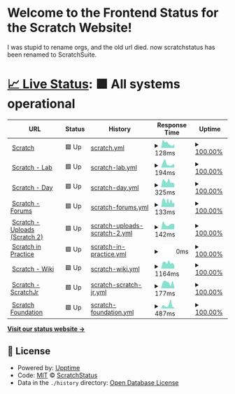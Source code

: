 # Welcome to the Frontend Status for the Scratch Website!

I was stupid to rename orgs, and the old url died. now scratchstatus has been renamed to ScratchSuite.

# [📈 Live Status](https://scratchsuite.github.io): <!--live status--> **🟩 All systems operational**

<!--start: status pages-->
<!-- This summary is generated by Upptime (https://github.com/upptime/upptime) -->
<!-- Do not edit this manually, your changes will be overwritten -->
<!-- prettier-ignore -->
| URL | Status | History | Response Time | Uptime |
| --- | ------ | ------- | ------------- | ------ |
| <img alt="" src="https://favicons.githubusercontent.com/scratch.mit.edu" height="13"> [Scratch](https://scratch.mit.edu) | 🟩 Up | [scratch.yml](https://github.com/scratchsuite/frontend/commits/HEAD/history/scratch.yml) | <details><summary><img alt="Response time graph" src="./graphs/scratch/response-time-week.png" height="20"> 128ms</summary><br><a href="https://scratchsuite.github.io/frontend/history/scratch"><img alt="Response time 139" src="https://img.shields.io/endpoint?url=https%3A%2F%2Fraw.githubusercontent.com%2Fscratchsuite%2Ffrontend%2FHEAD%2Fapi%2Fscratch%2Fresponse-time.json"></a><br><a href="https://scratchsuite.github.io/frontend/history/scratch"><img alt="24-hour response time 112" src="https://img.shields.io/endpoint?url=https%3A%2F%2Fraw.githubusercontent.com%2Fscratchsuite%2Ffrontend%2FHEAD%2Fapi%2Fscratch%2Fresponse-time-day.json"></a><br><a href="https://scratchsuite.github.io/frontend/history/scratch"><img alt="7-day response time 128" src="https://img.shields.io/endpoint?url=https%3A%2F%2Fraw.githubusercontent.com%2Fscratchsuite%2Ffrontend%2FHEAD%2Fapi%2Fscratch%2Fresponse-time-week.json"></a><br><a href="https://scratchsuite.github.io/frontend/history/scratch"><img alt="30-day response time 128" src="https://img.shields.io/endpoint?url=https%3A%2F%2Fraw.githubusercontent.com%2Fscratchsuite%2Ffrontend%2FHEAD%2Fapi%2Fscratch%2Fresponse-time-month.json"></a><br><a href="https://scratchsuite.github.io/frontend/history/scratch"><img alt="1-year response time 139" src="https://img.shields.io/endpoint?url=https%3A%2F%2Fraw.githubusercontent.com%2Fscratchsuite%2Ffrontend%2FHEAD%2Fapi%2Fscratch%2Fresponse-time-year.json"></a></details> | <details><summary><a href="https://scratchsuite.github.io/frontend/history/scratch">100.00%</a></summary><a href="https://scratchsuite.github.io/frontend/history/scratch"><img alt="All-time uptime 100.00%" src="https://img.shields.io/endpoint?url=https%3A%2F%2Fraw.githubusercontent.com%2Fscratchsuite%2Ffrontend%2FHEAD%2Fapi%2Fscratch%2Fuptime.json"></a><br><a href="https://scratchsuite.github.io/frontend/history/scratch"><img alt="24-hour uptime 100.00%" src="https://img.shields.io/endpoint?url=https%3A%2F%2Fraw.githubusercontent.com%2Fscratchsuite%2Ffrontend%2FHEAD%2Fapi%2Fscratch%2Fuptime-day.json"></a><br><a href="https://scratchsuite.github.io/frontend/history/scratch"><img alt="7-day uptime 100.00%" src="https://img.shields.io/endpoint?url=https%3A%2F%2Fraw.githubusercontent.com%2Fscratchsuite%2Ffrontend%2FHEAD%2Fapi%2Fscratch%2Fuptime-week.json"></a><br><a href="https://scratchsuite.github.io/frontend/history/scratch"><img alt="30-day uptime 100.00%" src="https://img.shields.io/endpoint?url=https%3A%2F%2Fraw.githubusercontent.com%2Fscratchsuite%2Ffrontend%2FHEAD%2Fapi%2Fscratch%2Fuptime-month.json"></a><br><a href="https://scratchsuite.github.io/frontend/history/scratch"><img alt="1-year uptime 100.00%" src="https://img.shields.io/endpoint?url=https%3A%2F%2Fraw.githubusercontent.com%2Fscratchsuite%2Ffrontend%2FHEAD%2Fapi%2Fscratch%2Fuptime-year.json"></a></details>
| <img alt="" src="https://favicons.githubusercontent.com/lab.scratch.mit.edu" height="13"> [Scratch - Lab](https://lab.scratch.mit.edu) | 🟩 Up | [scratch-lab.yml](https://github.com/scratchsuite/frontend/commits/HEAD/history/scratch-lab.yml) | <details><summary><img alt="Response time graph" src="./graphs/scratch-lab/response-time-week.png" height="20"> 194ms</summary><br><a href="https://scratchsuite.github.io/frontend/history/scratch-lab"><img alt="Response time 171" src="https://img.shields.io/endpoint?url=https%3A%2F%2Fraw.githubusercontent.com%2Fscratchsuite%2Ffrontend%2FHEAD%2Fapi%2Fscratch-lab%2Fresponse-time.json"></a><br><a href="https://scratchsuite.github.io/frontend/history/scratch-lab"><img alt="24-hour response time 170" src="https://img.shields.io/endpoint?url=https%3A%2F%2Fraw.githubusercontent.com%2Fscratchsuite%2Ffrontend%2FHEAD%2Fapi%2Fscratch-lab%2Fresponse-time-day.json"></a><br><a href="https://scratchsuite.github.io/frontend/history/scratch-lab"><img alt="7-day response time 194" src="https://img.shields.io/endpoint?url=https%3A%2F%2Fraw.githubusercontent.com%2Fscratchsuite%2Ffrontend%2FHEAD%2Fapi%2Fscratch-lab%2Fresponse-time-week.json"></a><br><a href="https://scratchsuite.github.io/frontend/history/scratch-lab"><img alt="30-day response time 167" src="https://img.shields.io/endpoint?url=https%3A%2F%2Fraw.githubusercontent.com%2Fscratchsuite%2Ffrontend%2FHEAD%2Fapi%2Fscratch-lab%2Fresponse-time-month.json"></a><br><a href="https://scratchsuite.github.io/frontend/history/scratch-lab"><img alt="1-year response time 171" src="https://img.shields.io/endpoint?url=https%3A%2F%2Fraw.githubusercontent.com%2Fscratchsuite%2Ffrontend%2FHEAD%2Fapi%2Fscratch-lab%2Fresponse-time-year.json"></a></details> | <details><summary><a href="https://scratchsuite.github.io/frontend/history/scratch-lab">100.00%</a></summary><a href="https://scratchsuite.github.io/frontend/history/scratch-lab"><img alt="All-time uptime 100.00%" src="https://img.shields.io/endpoint?url=https%3A%2F%2Fraw.githubusercontent.com%2Fscratchsuite%2Ffrontend%2FHEAD%2Fapi%2Fscratch-lab%2Fuptime.json"></a><br><a href="https://scratchsuite.github.io/frontend/history/scratch-lab"><img alt="24-hour uptime 100.00%" src="https://img.shields.io/endpoint?url=https%3A%2F%2Fraw.githubusercontent.com%2Fscratchsuite%2Ffrontend%2FHEAD%2Fapi%2Fscratch-lab%2Fuptime-day.json"></a><br><a href="https://scratchsuite.github.io/frontend/history/scratch-lab"><img alt="7-day uptime 100.00%" src="https://img.shields.io/endpoint?url=https%3A%2F%2Fraw.githubusercontent.com%2Fscratchsuite%2Ffrontend%2FHEAD%2Fapi%2Fscratch-lab%2Fuptime-week.json"></a><br><a href="https://scratchsuite.github.io/frontend/history/scratch-lab"><img alt="30-day uptime 100.00%" src="https://img.shields.io/endpoint?url=https%3A%2F%2Fraw.githubusercontent.com%2Fscratchsuite%2Ffrontend%2FHEAD%2Fapi%2Fscratch-lab%2Fuptime-month.json"></a><br><a href="https://scratchsuite.github.io/frontend/history/scratch-lab"><img alt="1-year uptime 100.00%" src="https://img.shields.io/endpoint?url=https%3A%2F%2Fraw.githubusercontent.com%2Fscratchsuite%2Ffrontend%2FHEAD%2Fapi%2Fscratch-lab%2Fuptime-year.json"></a></details>
| <img alt="" src="https://favicons.githubusercontent.com/day.scratch.mit.edu" height="13"> [Scratch - Day](https://day.scratch.mit.edu) | 🟩 Up | [scratch-day.yml](https://github.com/scratchsuite/frontend/commits/HEAD/history/scratch-day.yml) | <details><summary><img alt="Response time graph" src="./graphs/scratch-day/response-time-week.png" height="20"> 325ms</summary><br><a href="https://scratchsuite.github.io/frontend/history/scratch-day"><img alt="Response time 355" src="https://img.shields.io/endpoint?url=https%3A%2F%2Fraw.githubusercontent.com%2Fscratchsuite%2Ffrontend%2FHEAD%2Fapi%2Fscratch-day%2Fresponse-time.json"></a><br><a href="https://scratchsuite.github.io/frontend/history/scratch-day"><img alt="24-hour response time 194" src="https://img.shields.io/endpoint?url=https%3A%2F%2Fraw.githubusercontent.com%2Fscratchsuite%2Ffrontend%2FHEAD%2Fapi%2Fscratch-day%2Fresponse-time-day.json"></a><br><a href="https://scratchsuite.github.io/frontend/history/scratch-day"><img alt="7-day response time 325" src="https://img.shields.io/endpoint?url=https%3A%2F%2Fraw.githubusercontent.com%2Fscratchsuite%2Ffrontend%2FHEAD%2Fapi%2Fscratch-day%2Fresponse-time-week.json"></a><br><a href="https://scratchsuite.github.io/frontend/history/scratch-day"><img alt="30-day response time 361" src="https://img.shields.io/endpoint?url=https%3A%2F%2Fraw.githubusercontent.com%2Fscratchsuite%2Ffrontend%2FHEAD%2Fapi%2Fscratch-day%2Fresponse-time-month.json"></a><br><a href="https://scratchsuite.github.io/frontend/history/scratch-day"><img alt="1-year response time 353" src="https://img.shields.io/endpoint?url=https%3A%2F%2Fraw.githubusercontent.com%2Fscratchsuite%2Ffrontend%2FHEAD%2Fapi%2Fscratch-day%2Fresponse-time-year.json"></a></details> | <details><summary><a href="https://scratchsuite.github.io/frontend/history/scratch-day">100.00%</a></summary><a href="https://scratchsuite.github.io/frontend/history/scratch-day"><img alt="All-time uptime 100.00%" src="https://img.shields.io/endpoint?url=https%3A%2F%2Fraw.githubusercontent.com%2Fscratchsuite%2Ffrontend%2FHEAD%2Fapi%2Fscratch-day%2Fuptime.json"></a><br><a href="https://scratchsuite.github.io/frontend/history/scratch-day"><img alt="24-hour uptime 100.00%" src="https://img.shields.io/endpoint?url=https%3A%2F%2Fraw.githubusercontent.com%2Fscratchsuite%2Ffrontend%2FHEAD%2Fapi%2Fscratch-day%2Fuptime-day.json"></a><br><a href="https://scratchsuite.github.io/frontend/history/scratch-day"><img alt="7-day uptime 100.00%" src="https://img.shields.io/endpoint?url=https%3A%2F%2Fraw.githubusercontent.com%2Fscratchsuite%2Ffrontend%2FHEAD%2Fapi%2Fscratch-day%2Fuptime-week.json"></a><br><a href="https://scratchsuite.github.io/frontend/history/scratch-day"><img alt="30-day uptime 100.00%" src="https://img.shields.io/endpoint?url=https%3A%2F%2Fraw.githubusercontent.com%2Fscratchsuite%2Ffrontend%2FHEAD%2Fapi%2Fscratch-day%2Fuptime-month.json"></a><br><a href="https://scratchsuite.github.io/frontend/history/scratch-day"><img alt="1-year uptime 100.00%" src="https://img.shields.io/endpoint?url=https%3A%2F%2Fraw.githubusercontent.com%2Fscratchsuite%2Ffrontend%2FHEAD%2Fapi%2Fscratch-day%2Fuptime-year.json"></a></details>
| <img alt="" src="https://favicons.githubusercontent.com/scratch.mit.edu" height="13"> [Scratch - Forums](https://scratch.mit.edu/discuss) | 🟩 Up | [scratch-forums.yml](https://github.com/scratchsuite/frontend/commits/HEAD/history/scratch-forums.yml) | <details><summary><img alt="Response time graph" src="./graphs/scratch-forums/response-time-week.png" height="20"> 133ms</summary><br><a href="https://scratchsuite.github.io/frontend/history/scratch-forums"><img alt="Response time 165" src="https://img.shields.io/endpoint?url=https%3A%2F%2Fraw.githubusercontent.com%2Fscratchsuite%2Ffrontend%2FHEAD%2Fapi%2Fscratch-forums%2Fresponse-time.json"></a><br><a href="https://scratchsuite.github.io/frontend/history/scratch-forums"><img alt="24-hour response time 90" src="https://img.shields.io/endpoint?url=https%3A%2F%2Fraw.githubusercontent.com%2Fscratchsuite%2Ffrontend%2FHEAD%2Fapi%2Fscratch-forums%2Fresponse-time-day.json"></a><br><a href="https://scratchsuite.github.io/frontend/history/scratch-forums"><img alt="7-day response time 133" src="https://img.shields.io/endpoint?url=https%3A%2F%2Fraw.githubusercontent.com%2Fscratchsuite%2Ffrontend%2FHEAD%2Fapi%2Fscratch-forums%2Fresponse-time-week.json"></a><br><a href="https://scratchsuite.github.io/frontend/history/scratch-forums"><img alt="30-day response time 134" src="https://img.shields.io/endpoint?url=https%3A%2F%2Fraw.githubusercontent.com%2Fscratchsuite%2Ffrontend%2FHEAD%2Fapi%2Fscratch-forums%2Fresponse-time-month.json"></a><br><a href="https://scratchsuite.github.io/frontend/history/scratch-forums"><img alt="1-year response time 178" src="https://img.shields.io/endpoint?url=https%3A%2F%2Fraw.githubusercontent.com%2Fscratchsuite%2Ffrontend%2FHEAD%2Fapi%2Fscratch-forums%2Fresponse-time-year.json"></a></details> | <details><summary><a href="https://scratchsuite.github.io/frontend/history/scratch-forums">100.00%</a></summary><a href="https://scratchsuite.github.io/frontend/history/scratch-forums"><img alt="All-time uptime 100.00%" src="https://img.shields.io/endpoint?url=https%3A%2F%2Fraw.githubusercontent.com%2Fscratchsuite%2Ffrontend%2FHEAD%2Fapi%2Fscratch-forums%2Fuptime.json"></a><br><a href="https://scratchsuite.github.io/frontend/history/scratch-forums"><img alt="24-hour uptime 100.00%" src="https://img.shields.io/endpoint?url=https%3A%2F%2Fraw.githubusercontent.com%2Fscratchsuite%2Ffrontend%2FHEAD%2Fapi%2Fscratch-forums%2Fuptime-day.json"></a><br><a href="https://scratchsuite.github.io/frontend/history/scratch-forums"><img alt="7-day uptime 100.00%" src="https://img.shields.io/endpoint?url=https%3A%2F%2Fraw.githubusercontent.com%2Fscratchsuite%2Ffrontend%2FHEAD%2Fapi%2Fscratch-forums%2Fuptime-week.json"></a><br><a href="https://scratchsuite.github.io/frontend/history/scratch-forums"><img alt="30-day uptime 100.00%" src="https://img.shields.io/endpoint?url=https%3A%2F%2Fraw.githubusercontent.com%2Fscratchsuite%2Ffrontend%2FHEAD%2Fapi%2Fscratch-forums%2Fuptime-month.json"></a><br><a href="https://scratchsuite.github.io/frontend/history/scratch-forums"><img alt="1-year uptime 100.00%" src="https://img.shields.io/endpoint?url=https%3A%2F%2Fraw.githubusercontent.com%2Fscratchsuite%2Ffrontend%2FHEAD%2Fapi%2Fscratch-forums%2Fuptime-year.json"></a></details>
| <img alt="" src="https://favicons.githubusercontent.com/uploads.scratch.mit.edu" height="13"> [Scratch - Uploads (Scratch 2)](https://uploads.scratch.mit.edu/) | 🟩 Up | [scratch-uploads-scratch-2.yml](https://github.com/scratchsuite/frontend/commits/HEAD/history/scratch-uploads-scratch-2.yml) | <details><summary><img alt="Response time graph" src="./graphs/scratch-uploads-scratch-2/response-time-week.png" height="20"> 142ms</summary><br><a href="https://scratchsuite.github.io/frontend/history/scratch-uploads-scratch-2"><img alt="Response time 172" src="https://img.shields.io/endpoint?url=https%3A%2F%2Fraw.githubusercontent.com%2Fscratchsuite%2Ffrontend%2FHEAD%2Fapi%2Fscratch-uploads-scratch-2%2Fresponse-time.json"></a><br><a href="https://scratchsuite.github.io/frontend/history/scratch-uploads-scratch-2"><img alt="24-hour response time 145" src="https://img.shields.io/endpoint?url=https%3A%2F%2Fraw.githubusercontent.com%2Fscratchsuite%2Ffrontend%2FHEAD%2Fapi%2Fscratch-uploads-scratch-2%2Fresponse-time-day.json"></a><br><a href="https://scratchsuite.github.io/frontend/history/scratch-uploads-scratch-2"><img alt="7-day response time 142" src="https://img.shields.io/endpoint?url=https%3A%2F%2Fraw.githubusercontent.com%2Fscratchsuite%2Ffrontend%2FHEAD%2Fapi%2Fscratch-uploads-scratch-2%2Fresponse-time-week.json"></a><br><a href="https://scratchsuite.github.io/frontend/history/scratch-uploads-scratch-2"><img alt="30-day response time 134" src="https://img.shields.io/endpoint?url=https%3A%2F%2Fraw.githubusercontent.com%2Fscratchsuite%2Ffrontend%2FHEAD%2Fapi%2Fscratch-uploads-scratch-2%2Fresponse-time-month.json"></a><br><a href="https://scratchsuite.github.io/frontend/history/scratch-uploads-scratch-2"><img alt="1-year response time 127" src="https://img.shields.io/endpoint?url=https%3A%2F%2Fraw.githubusercontent.com%2Fscratchsuite%2Ffrontend%2FHEAD%2Fapi%2Fscratch-uploads-scratch-2%2Fresponse-time-year.json"></a></details> | <details><summary><a href="https://scratchsuite.github.io/frontend/history/scratch-uploads-scratch-2">100.00%</a></summary><a href="https://scratchsuite.github.io/frontend/history/scratch-uploads-scratch-2"><img alt="All-time uptime 100.00%" src="https://img.shields.io/endpoint?url=https%3A%2F%2Fraw.githubusercontent.com%2Fscratchsuite%2Ffrontend%2FHEAD%2Fapi%2Fscratch-uploads-scratch-2%2Fuptime.json"></a><br><a href="https://scratchsuite.github.io/frontend/history/scratch-uploads-scratch-2"><img alt="24-hour uptime 100.00%" src="https://img.shields.io/endpoint?url=https%3A%2F%2Fraw.githubusercontent.com%2Fscratchsuite%2Ffrontend%2FHEAD%2Fapi%2Fscratch-uploads-scratch-2%2Fuptime-day.json"></a><br><a href="https://scratchsuite.github.io/frontend/history/scratch-uploads-scratch-2"><img alt="7-day uptime 100.00%" src="https://img.shields.io/endpoint?url=https%3A%2F%2Fraw.githubusercontent.com%2Fscratchsuite%2Ffrontend%2FHEAD%2Fapi%2Fscratch-uploads-scratch-2%2Fuptime-week.json"></a><br><a href="https://scratchsuite.github.io/frontend/history/scratch-uploads-scratch-2"><img alt="30-day uptime 100.00%" src="https://img.shields.io/endpoint?url=https%3A%2F%2Fraw.githubusercontent.com%2Fscratchsuite%2Ffrontend%2FHEAD%2Fapi%2Fscratch-uploads-scratch-2%2Fuptime-month.json"></a><br><a href="https://scratchsuite.github.io/frontend/history/scratch-uploads-scratch-2"><img alt="1-year uptime 100.00%" src="https://img.shields.io/endpoint?url=https%3A%2F%2Fraw.githubusercontent.com%2Fscratchsuite%2Ffrontend%2FHEAD%2Fapi%2Fscratch-uploads-scratch-2%2Fuptime-year.json"></a></details>
| <img alt="" src="https://favicons.githubusercontent.com/sip.scratch.mit.edu" height="13"> [Scratch in Practice](https://sip.scratch.mit.edu/) | 🟩 Up | [scratch-in-practice.yml](https://github.com/scratchsuite/frontend/commits/HEAD/history/scratch-in-practice.yml) | <details><summary><img alt="Response time graph" src="./graphs/scratch-in-practice/response-time-week.png" height="20"> 0ms</summary><br><a href="https://scratchsuite.github.io/frontend/history/scratch-in-practice"><img alt="Response time 0" src="https://img.shields.io/endpoint?url=https%3A%2F%2Fraw.githubusercontent.com%2Fscratchsuite%2Ffrontend%2FHEAD%2Fapi%2Fscratch-in-practice%2Fresponse-time.json"></a><br><a href="https://scratchsuite.github.io/frontend/history/scratch-in-practice"><img alt="24-hour response time 0" src="https://img.shields.io/endpoint?url=https%3A%2F%2Fraw.githubusercontent.com%2Fscratchsuite%2Ffrontend%2FHEAD%2Fapi%2Fscratch-in-practice%2Fresponse-time-day.json"></a><br><a href="https://scratchsuite.github.io/frontend/history/scratch-in-practice"><img alt="7-day response time 0" src="https://img.shields.io/endpoint?url=https%3A%2F%2Fraw.githubusercontent.com%2Fscratchsuite%2Ffrontend%2FHEAD%2Fapi%2Fscratch-in-practice%2Fresponse-time-week.json"></a><br><a href="https://scratchsuite.github.io/frontend/history/scratch-in-practice"><img alt="30-day response time 0" src="https://img.shields.io/endpoint?url=https%3A%2F%2Fraw.githubusercontent.com%2Fscratchsuite%2Ffrontend%2FHEAD%2Fapi%2Fscratch-in-practice%2Fresponse-time-month.json"></a><br><a href="https://scratchsuite.github.io/frontend/history/scratch-in-practice"><img alt="1-year response time 0" src="https://img.shields.io/endpoint?url=https%3A%2F%2Fraw.githubusercontent.com%2Fscratchsuite%2Ffrontend%2FHEAD%2Fapi%2Fscratch-in-practice%2Fresponse-time-year.json"></a></details> | <details><summary><a href="https://scratchsuite.github.io/frontend/history/scratch-in-practice">100.00%</a></summary><a href="https://scratchsuite.github.io/frontend/history/scratch-in-practice"><img alt="All-time uptime 100.00%" src="https://img.shields.io/endpoint?url=https%3A%2F%2Fraw.githubusercontent.com%2Fscratchsuite%2Ffrontend%2FHEAD%2Fapi%2Fscratch-in-practice%2Fuptime.json"></a><br><a href="https://scratchsuite.github.io/frontend/history/scratch-in-practice"><img alt="24-hour uptime 100.00%" src="https://img.shields.io/endpoint?url=https%3A%2F%2Fraw.githubusercontent.com%2Fscratchsuite%2Ffrontend%2FHEAD%2Fapi%2Fscratch-in-practice%2Fuptime-day.json"></a><br><a href="https://scratchsuite.github.io/frontend/history/scratch-in-practice"><img alt="7-day uptime 100.00%" src="https://img.shields.io/endpoint?url=https%3A%2F%2Fraw.githubusercontent.com%2Fscratchsuite%2Ffrontend%2FHEAD%2Fapi%2Fscratch-in-practice%2Fuptime-week.json"></a><br><a href="https://scratchsuite.github.io/frontend/history/scratch-in-practice"><img alt="30-day uptime 100.00%" src="https://img.shields.io/endpoint?url=https%3A%2F%2Fraw.githubusercontent.com%2Fscratchsuite%2Ffrontend%2FHEAD%2Fapi%2Fscratch-in-practice%2Fuptime-month.json"></a><br><a href="https://scratchsuite.github.io/frontend/history/scratch-in-practice"><img alt="1-year uptime 100.00%" src="https://img.shields.io/endpoint?url=https%3A%2F%2Fraw.githubusercontent.com%2Fscratchsuite%2Ffrontend%2FHEAD%2Fapi%2Fscratch-in-practice%2Fuptime-year.json"></a></details>
| <img alt="" src="https://favicons.githubusercontent.com/scratch-wiki.info" height="13"> [Scratch - Wiki](https://scratch-wiki.info) | 🟩 Up | [scratch-wiki.yml](https://github.com/scratchsuite/frontend/commits/HEAD/history/scratch-wiki.yml) | <details><summary><img alt="Response time graph" src="./graphs/scratch-wiki/response-time-week.png" height="20"> 1164ms</summary><br><a href="https://scratchsuite.github.io/frontend/history/scratch-wiki"><img alt="Response time 1008" src="https://img.shields.io/endpoint?url=https%3A%2F%2Fraw.githubusercontent.com%2Fscratchsuite%2Ffrontend%2FHEAD%2Fapi%2Fscratch-wiki%2Fresponse-time.json"></a><br><a href="https://scratchsuite.github.io/frontend/history/scratch-wiki"><img alt="24-hour response time 616" src="https://img.shields.io/endpoint?url=https%3A%2F%2Fraw.githubusercontent.com%2Fscratchsuite%2Ffrontend%2FHEAD%2Fapi%2Fscratch-wiki%2Fresponse-time-day.json"></a><br><a href="https://scratchsuite.github.io/frontend/history/scratch-wiki"><img alt="7-day response time 1164" src="https://img.shields.io/endpoint?url=https%3A%2F%2Fraw.githubusercontent.com%2Fscratchsuite%2Ffrontend%2FHEAD%2Fapi%2Fscratch-wiki%2Fresponse-time-week.json"></a><br><a href="https://scratchsuite.github.io/frontend/history/scratch-wiki"><img alt="30-day response time 1087" src="https://img.shields.io/endpoint?url=https%3A%2F%2Fraw.githubusercontent.com%2Fscratchsuite%2Ffrontend%2FHEAD%2Fapi%2Fscratch-wiki%2Fresponse-time-month.json"></a><br><a href="https://scratchsuite.github.io/frontend/history/scratch-wiki"><img alt="1-year response time 1038" src="https://img.shields.io/endpoint?url=https%3A%2F%2Fraw.githubusercontent.com%2Fscratchsuite%2Ffrontend%2FHEAD%2Fapi%2Fscratch-wiki%2Fresponse-time-year.json"></a></details> | <details><summary><a href="https://scratchsuite.github.io/frontend/history/scratch-wiki">100.00%</a></summary><a href="https://scratchsuite.github.io/frontend/history/scratch-wiki"><img alt="All-time uptime 100.00%" src="https://img.shields.io/endpoint?url=https%3A%2F%2Fraw.githubusercontent.com%2Fscratchsuite%2Ffrontend%2FHEAD%2Fapi%2Fscratch-wiki%2Fuptime.json"></a><br><a href="https://scratchsuite.github.io/frontend/history/scratch-wiki"><img alt="24-hour uptime 100.00%" src="https://img.shields.io/endpoint?url=https%3A%2F%2Fraw.githubusercontent.com%2Fscratchsuite%2Ffrontend%2FHEAD%2Fapi%2Fscratch-wiki%2Fuptime-day.json"></a><br><a href="https://scratchsuite.github.io/frontend/history/scratch-wiki"><img alt="7-day uptime 100.00%" src="https://img.shields.io/endpoint?url=https%3A%2F%2Fraw.githubusercontent.com%2Fscratchsuite%2Ffrontend%2FHEAD%2Fapi%2Fscratch-wiki%2Fuptime-week.json"></a><br><a href="https://scratchsuite.github.io/frontend/history/scratch-wiki"><img alt="30-day uptime 100.00%" src="https://img.shields.io/endpoint?url=https%3A%2F%2Fraw.githubusercontent.com%2Fscratchsuite%2Ffrontend%2FHEAD%2Fapi%2Fscratch-wiki%2Fuptime-month.json"></a><br><a href="https://scratchsuite.github.io/frontend/history/scratch-wiki"><img alt="1-year uptime 100.00%" src="https://img.shields.io/endpoint?url=https%3A%2F%2Fraw.githubusercontent.com%2Fscratchsuite%2Ffrontend%2FHEAD%2Fapi%2Fscratch-wiki%2Fuptime-year.json"></a></details>
| <img alt="" src="https://favicons.githubusercontent.com/www.scratchjr.org" height="13"> [Scratch - ScratchJr](https://www.scratchjr.org/) | 🟩 Up | [scratch-scratch-jr.yml](https://github.com/scratchsuite/frontend/commits/HEAD/history/scratch-scratch-jr.yml) | <details><summary><img alt="Response time graph" src="./graphs/scratch-scratch-jr/response-time-week.png" height="20"> 177ms</summary><br><a href="https://scratchsuite.github.io/frontend/history/scratch-scratch-jr"><img alt="Response time 175" src="https://img.shields.io/endpoint?url=https%3A%2F%2Fraw.githubusercontent.com%2Fscratchsuite%2Ffrontend%2FHEAD%2Fapi%2Fscratch-scratch-jr%2Fresponse-time.json"></a><br><a href="https://scratchsuite.github.io/frontend/history/scratch-scratch-jr"><img alt="24-hour response time 30" src="https://img.shields.io/endpoint?url=https%3A%2F%2Fraw.githubusercontent.com%2Fscratchsuite%2Ffrontend%2FHEAD%2Fapi%2Fscratch-scratch-jr%2Fresponse-time-day.json"></a><br><a href="https://scratchsuite.github.io/frontend/history/scratch-scratch-jr"><img alt="7-day response time 177" src="https://img.shields.io/endpoint?url=https%3A%2F%2Fraw.githubusercontent.com%2Fscratchsuite%2Ffrontend%2FHEAD%2Fapi%2Fscratch-scratch-jr%2Fresponse-time-week.json"></a><br><a href="https://scratchsuite.github.io/frontend/history/scratch-scratch-jr"><img alt="30-day response time 214" src="https://img.shields.io/endpoint?url=https%3A%2F%2Fraw.githubusercontent.com%2Fscratchsuite%2Ffrontend%2FHEAD%2Fapi%2Fscratch-scratch-jr%2Fresponse-time-month.json"></a><br><a href="https://scratchsuite.github.io/frontend/history/scratch-scratch-jr"><img alt="1-year response time 169" src="https://img.shields.io/endpoint?url=https%3A%2F%2Fraw.githubusercontent.com%2Fscratchsuite%2Ffrontend%2FHEAD%2Fapi%2Fscratch-scratch-jr%2Fresponse-time-year.json"></a></details> | <details><summary><a href="https://scratchsuite.github.io/frontend/history/scratch-scratch-jr">100.00%</a></summary><a href="https://scratchsuite.github.io/frontend/history/scratch-scratch-jr"><img alt="All-time uptime 100.00%" src="https://img.shields.io/endpoint?url=https%3A%2F%2Fraw.githubusercontent.com%2Fscratchsuite%2Ffrontend%2FHEAD%2Fapi%2Fscratch-scratch-jr%2Fuptime.json"></a><br><a href="https://scratchsuite.github.io/frontend/history/scratch-scratch-jr"><img alt="24-hour uptime 100.00%" src="https://img.shields.io/endpoint?url=https%3A%2F%2Fraw.githubusercontent.com%2Fscratchsuite%2Ffrontend%2FHEAD%2Fapi%2Fscratch-scratch-jr%2Fuptime-day.json"></a><br><a href="https://scratchsuite.github.io/frontend/history/scratch-scratch-jr"><img alt="7-day uptime 100.00%" src="https://img.shields.io/endpoint?url=https%3A%2F%2Fraw.githubusercontent.com%2Fscratchsuite%2Ffrontend%2FHEAD%2Fapi%2Fscratch-scratch-jr%2Fuptime-week.json"></a><br><a href="https://scratchsuite.github.io/frontend/history/scratch-scratch-jr"><img alt="30-day uptime 100.00%" src="https://img.shields.io/endpoint?url=https%3A%2F%2Fraw.githubusercontent.com%2Fscratchsuite%2Ffrontend%2FHEAD%2Fapi%2Fscratch-scratch-jr%2Fuptime-month.json"></a><br><a href="https://scratchsuite.github.io/frontend/history/scratch-scratch-jr"><img alt="1-year uptime 100.00%" src="https://img.shields.io/endpoint?url=https%3A%2F%2Fraw.githubusercontent.com%2Fscratchsuite%2Ffrontend%2FHEAD%2Fapi%2Fscratch-scratch-jr%2Fuptime-year.json"></a></details>
| <img alt="" src="https://favicons.githubusercontent.com/www.scratchfoundation.org" height="13"> [Scratch Foundation](https://www.scratchfoundation.org/) | 🟩 Up | [scratch-foundation.yml](https://github.com/scratchsuite/frontend/commits/HEAD/history/scratch-foundation.yml) | <details><summary><img alt="Response time graph" src="./graphs/scratch-foundation/response-time-week.png" height="20"> 487ms</summary><br><a href="https://scratchsuite.github.io/frontend/history/scratch-foundation"><img alt="Response time 346" src="https://img.shields.io/endpoint?url=https%3A%2F%2Fraw.githubusercontent.com%2Fscratchsuite%2Ffrontend%2FHEAD%2Fapi%2Fscratch-foundation%2Fresponse-time.json"></a><br><a href="https://scratchsuite.github.io/frontend/history/scratch-foundation"><img alt="24-hour response time 139" src="https://img.shields.io/endpoint?url=https%3A%2F%2Fraw.githubusercontent.com%2Fscratchsuite%2Ffrontend%2FHEAD%2Fapi%2Fscratch-foundation%2Fresponse-time-day.json"></a><br><a href="https://scratchsuite.github.io/frontend/history/scratch-foundation"><img alt="7-day response time 487" src="https://img.shields.io/endpoint?url=https%3A%2F%2Fraw.githubusercontent.com%2Fscratchsuite%2Ffrontend%2FHEAD%2Fapi%2Fscratch-foundation%2Fresponse-time-week.json"></a><br><a href="https://scratchsuite.github.io/frontend/history/scratch-foundation"><img alt="30-day response time 379" src="https://img.shields.io/endpoint?url=https%3A%2F%2Fraw.githubusercontent.com%2Fscratchsuite%2Ffrontend%2FHEAD%2Fapi%2Fscratch-foundation%2Fresponse-time-month.json"></a><br><a href="https://scratchsuite.github.io/frontend/history/scratch-foundation"><img alt="1-year response time 342" src="https://img.shields.io/endpoint?url=https%3A%2F%2Fraw.githubusercontent.com%2Fscratchsuite%2Ffrontend%2FHEAD%2Fapi%2Fscratch-foundation%2Fresponse-time-year.json"></a></details> | <details><summary><a href="https://scratchsuite.github.io/frontend/history/scratch-foundation">100.00%</a></summary><a href="https://scratchsuite.github.io/frontend/history/scratch-foundation"><img alt="All-time uptime 100.00%" src="https://img.shields.io/endpoint?url=https%3A%2F%2Fraw.githubusercontent.com%2Fscratchsuite%2Ffrontend%2FHEAD%2Fapi%2Fscratch-foundation%2Fuptime.json"></a><br><a href="https://scratchsuite.github.io/frontend/history/scratch-foundation"><img alt="24-hour uptime 100.00%" src="https://img.shields.io/endpoint?url=https%3A%2F%2Fraw.githubusercontent.com%2Fscratchsuite%2Ffrontend%2FHEAD%2Fapi%2Fscratch-foundation%2Fuptime-day.json"></a><br><a href="https://scratchsuite.github.io/frontend/history/scratch-foundation"><img alt="7-day uptime 100.00%" src="https://img.shields.io/endpoint?url=https%3A%2F%2Fraw.githubusercontent.com%2Fscratchsuite%2Ffrontend%2FHEAD%2Fapi%2Fscratch-foundation%2Fuptime-week.json"></a><br><a href="https://scratchsuite.github.io/frontend/history/scratch-foundation"><img alt="30-day uptime 100.00%" src="https://img.shields.io/endpoint?url=https%3A%2F%2Fraw.githubusercontent.com%2Fscratchsuite%2Ffrontend%2FHEAD%2Fapi%2Fscratch-foundation%2Fuptime-month.json"></a><br><a href="https://scratchsuite.github.io/frontend/history/scratch-foundation"><img alt="1-year uptime 100.00%" src="https://img.shields.io/endpoint?url=https%3A%2F%2Fraw.githubusercontent.com%2Fscratchsuite%2Ffrontend%2FHEAD%2Fapi%2Fscratch-foundation%2Fuptime-year.json"></a></details>

<!--end: status pages-->

[**Visit our status website →**](https://scratchstatus.github.io)

## 📄 License

- Powered by: [Upptime](https://github.com/upptime/upptime)
- Code: [MIT](./LICENSE) © [ScratchStatus](scratchstatus.github.io)
- Data in the `./history` directory: [Open Database License](https://opendatacommons.org/licenses/odbl/1-0/)
